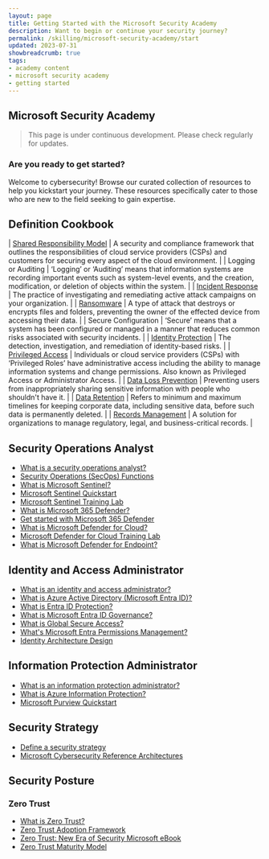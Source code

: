 ```yaml
---
layout: page
title: Getting Started with the Microsoft Security Academy
description: Want to begin or continue your security journey?
permalink: /skilling/microsoft-security-academy/start
updated: 2023-07-31
showbreadcrumb: true
tags: 
- academy content
- microsoft security academy
- getting started
---
```


## Microsoft Security Academy

> This page is under continuous development. Please check regularly for updates.

### Are you ready to get started?
Welcome to cybersecurity! Browse our curated collection of resources to help you kickstart your journey. These resources specifically cater to those who are new to the field seeking to gain expertise.

## Definition Cookbook


| [Shared Responsibility Model](https://learn.microsoft.com/en-us/azure/security/fundamentals/shared-responsibility) | A security and compliance framework that outlines the responsibilities of cloud service providers (CSPs) and customers for securing every aspect of the cloud environment. |
| Logging or Auditing | ‘Logging’ or ‘Auditing’ means that information systems are recording important events such as system-level events, and the creation, modification, or deletion of objects within the system. |
| [Incident Response](https://learn.microsoft.com/en-us/security/operations/incident-response-overview) | The practice of investigating and remediating active attack campaigns on your organization. |
| [Ransomware](https://learn.microsoft.com/en-us/security/ransomware/human-operated-ransomware) | A type of attack that destroys or encrypts files and folders, preventing the owner of the effected device from accessing their data. |
| Secure Configuration | ‘Secure’ means that a system has been configured or managed in a manner that reduces common risks associated with security incidents. |
| [Identity Protection](https://learn.microsoft.com/en-us/azure/active-directory/identity-protection/overview-identity-protection) | The detection, investigation, and remediation of identity-based risks. |
| [Privileged Access](https://learn.microsoft.com/en-us/security/privileged-access-workstations/privileged-access-strategy) | Individuals or cloud service providers (CSPs) with ‘Privileged Roles’ have administrative access including the ability to manage information systems and change permissions. Also known as Privileged Access or Administrator Access. |
| [Data Loss Prevention](https://learn.microsoft.com/en-us/purview/dlp-learn-about-dlp) | Preventing users from inappropriately sharing  sensitive information with people who shouldn't have it. |
| [Data Retention](https://learn.microsoft.com/en-us/purview/retention) | Refers to minimum and maximum timelines for keeping corporate data, including sensitive data, before such data is permanently deleted. |
| [Records Management](https://learn.microsoft.com/en-us/purview/records-management) | A solution for organizations to manage regulatory, legal, and business-critical records. |


## Security Operations Analyst
* [What is a security operations analyst?](https://learn.microsoft.com/en-us/training/career-paths/security-operations-analyst)
* [Security Operations (SecOps) Functions](https://learn.microsoft.com/en-us/azure/cloud-adoption-framework/organize/cloud-security-operations-center)
* [What is Microsoft Sentinel?](https://learn.microsoft.com/en-us/azure/sentinel/overview)
* [Microsoft Sentinel Quickstart](https://learn.microsoft.com/en-us/azure/sentinel/quickstart-onboard)
* [Microsoft Sentinel Training Lab](https://github.com/Azure/Azure-Sentinel/tree/master/Solutions/Training/Azure-Sentinel-Training-Lab)
* [What is Microsoft 365 Defender?](https://learn.microsoft.com/en-us/microsoft-365/security/defender/microsoft-365-defender?view=o365-worldwide)
* [Get started with Microsoft 365 Defender](https://learn.microsoft.com/en-us/microsoft-365/security/defender/get-started?view=o365-worldwide)
* [What is Microsoft Defender for Cloud?](https://learn.microsoft.com/en-us/azure/defender-for-cloud/defender-for-cloud-introduction)
* [Microsoft Defender for Cloud Training Lab](https://aka.ms/MDFCLabs)
* [What is Microsoft Defender for Endpoint?](https://learn.microsoft.com/en-us/microsoft-365/security/defender-endpoint/microsoft-defender-endpoint?view=o365-worldwide)

## Identity and Access Administrator
* [What is an identity and access administrator?](https://learn.microsoft.com/en-us/training/career-paths/identity-and-access-admin)
* [What is Azure Active Directory (Microsoft Entra ID)?](https://learn.microsoft.com/en-us/azure/active-directory/fundamentals/active-directory-whatis)
* [What is Entra ID Protection?](https://learn.microsoft.com/en-us/azure/active-directory/identity-protection/overview-identity-protection)
* [What is Microsoft Entra ID Governance?](https://learn.microsoft.com/en-us/azure/active-directory/governance/identity-governance-overview)
* [What is Global Secure Access?](https://learn.microsoft.com/en-us/azure/global-secure-access/overview-what-is-global-secure-access)
* [What's Microsoft Entra Permissions Management?](https://learn.microsoft.com/en-us/azure/active-directory/cloud-infrastructure-entitlement-management/overview)
* [Identity Architecture Design](https://learn.microsoft.com/en-us/azure/architecture/identity/identity-start-here)

## Information Protection Administrator
* [What is an information protection administrator?](https://learn.microsoft.com/en-us/training/career-paths/information-protection-admin)
* [What is Azure Information Protection?](https://docs.microsoft.com/en-us/azure/information-protection/what-is-information-protection)
* [Microsoft Purview Quickstart](https://learn.microsoft.com/en-us/microsoft-365/compliance/purview-fast-track-setup-guides?view=o365-worldwide)

## Security Strategy
* [Define a security strategy](https://learn.microsoft.com/en-us/azure/cloud-adoption-framework/strategy/define-security-strategy)
* [Microsoft Cybersecurity Reference Architectures](https://learn.microsoft.com/en-us/security/cybersecurity-reference-architecture/mcra)

## Security Posture
### Zero Trust
* [What is Zero Trust?](https://learn.microsoft.com/en-us/security/zero-trust/zero-trust-overview)
* [Zero Trust Adoption Framework](https://learn.microsoft.com/en-us/security/zero-trust/adopt/zero-trust-adoption-overview)
* [Zero Trust: New Era of Security Microsoft eBook](https://query.prod.cms.rt.microsoft.com/cms/api/am/binary/RE3YnRL)
* [Zero Trust Maturity Model](https://aka.ms/Zero-Trust-Vision)